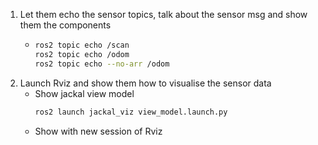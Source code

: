 1. Let them echo the sensor topics, talk about the sensor msg and show them the components
   - ```sh
     ros2 topic echo /scan
     ros2 topic echo /odom
     ros2 topic echo --no-arr /odom
     ```
2. Launch Rviz and show them how to visualise the sensor data
   - Show jackal view model
     ```sh
     ros2 launch jackal_viz view_model.launch.py
     ```
   - Show with new session of Rviz
  

